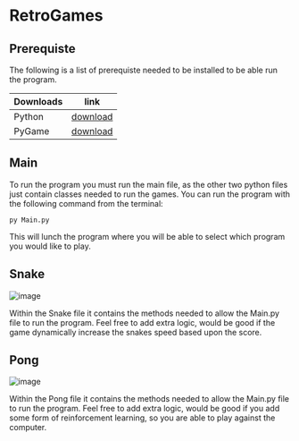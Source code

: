 # RetroGames

## Prerequiste

The following is a list of prerequiste needed to be installed to be able run 
the program.

| Downloads | link                                         |
|-----------|----------------------------------------------|
| Python    |[download](https://www.python.org/downloads/) |
| PyGame    |[download](https://www.pygame.org/news)       |

## Main

To run the program you must run the main file, as the other two python files
just contain classes needed to run the games.
You can run the program with the following command from the terminal:

```console
py Main.py
```

This will lunch the program where you will be able to select which program you
would like to play.

## Snake

![image](image/snake.png)

Within the Snake file it contains the methods needed to allow the Main.py file
to run the program.
Feel free to add extra logic, would be good if the game dynamically increase 
the snakes speed based upon the score.

## Pong

![image](image/pong.png)

Within the Pong file it contains the methods needed to allow the Main.py file
to run the program.
Feel free to add extra logic, would be good if you add some form of 
reinforcement learning, so you are able to play against the computer.
